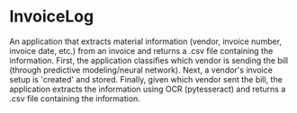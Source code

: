 # InvoiceLog
An application that extracts material information (vendor, invoice number, invoice date, etc.) from an invoice and returns a .csv file containing the information.  First, the application classifies which vendor is sending the bill (through predictive modeling/neural network).  Next, a vendor's invoice setup is 'created' and stored.  Finally, given which vendor sent the bill, the application extracts the information using OCR (pytesseract) and returns a .csv file containing the information.
